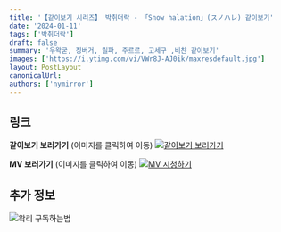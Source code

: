 ```yaml
---
title: '【같이보기 시리즈】 박취더락 - 「Snow halation」(スノハレ) 같이보기'
date: '2024-01-11'
tags: ['박취더락']
draft: false
summary: '우왁굳, 징버거, 릴파, 주르르, 고세구 ,비챤 같이보기'
images: ['https://i.ytimg.com/vi/VWr8J-AJ0ik/maxresdefault.jpg']
layout: PostLayout
canonicalUrl:
authors: ['nymirror']
---
```


## 링크

**같이보기 보러가기** (이미지를 클릭하여 이동)
[![같이보기 보러가기](https://cdn.discordapp.com/attachments/1136601898116464710/1137050327938506852/logo.png)](https://cafe.naver.com/steamindiegame/14418888)

**MV 보러가기** (이미지를 클릭하여 이동)
[![MV 시청하기](https://i.ytimg.com/vi/VWr8J-AJ0ik/maxresdefault.jpg)](https://www.youtube.com/watch?v=VWr8J-AJ0ik)

## 추가 정보

![왁리 구독하는법](https://cdn.discordapp.com/attachments/1136601898116464710/1137049857136267374/--2cut.gif)